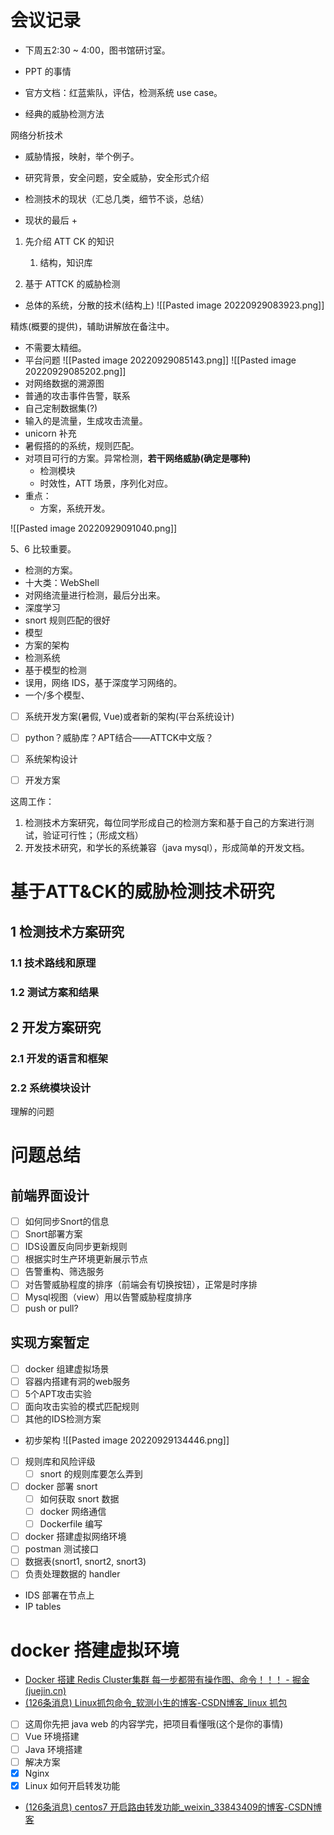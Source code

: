 # 会议记录
- 下周五2:30 ~ 4:00，图书馆研讨室。
- PPT 的事情

- 官方文档：红蓝紫队，评估，检测系统 use case。
- 经典的威胁检测方法

网络分析技术
- 威胁情报，映射，举个例子。

- 研究背景，安全问题，安全威胁，安全形式介绍
- 检测技术的现状（汇总几类，细节不谈，总结）
- 现状的最后 + 

1. 先介绍 ATT CK 的知识
	1. 结构，知识库

1. 基于 ATTCK 的威胁检测

- 总体的系统，分散的技术(结构上)
![[Pasted image 20220929083923.png]]

精炼(概要的提供)，辅助讲解放在备注中。

- 不需要太精细。
- 平台问题
![[Pasted image 20220929085143.png]]
![[Pasted image 20220929085202.png]]
- 对网络数据的溯源图
- 普通的攻击事件告警，联系
- 自己定制数据集(?)
- 输入的是流量，生成攻击流量。
- unicorn 补充
- 暑假搭的的系统，规则匹配。
- 对项目可行的方案。异常检测，**若干网络威胁(确定是哪种)**
	- 检测模块
	- 时效性，ATT 场景，序列化对应。
- 重点：
	- 方案，系统开发。

![[Pasted image 20220929091040.png]]

5、6 比较重要。
- 检测的方案。
- 十大类：WebShell
- 对网络流量进行检测，最后分出来。
- 深度学习
- snort 规则匹配的很好
- 模型
- 方案的架构 
- 检测系统
- 基于模型的检测
- 误用，网络 IDS，基于深度学习网络的。
- 一个/多个模型、
- [ ] 系统开发方案(暑假, Vue)或者新的架构(平台系统设计)
- [ ] python？威胁库？APT结合——ATTCK中文版？

- [ ] 系统架构设计
- [ ] 开发方案

这周工作：
1. 检测技术方案研究，每位同学形成自己的检测方案和基于自己的方案进行测试，验证可行性；（形成文档）
2. 开发技术研究，和学长的系统兼容（java mysql），形成简单的开发文档。

# 基于ATT&CK的威胁检测技术研究
## 1 检测技术方案研究
### 1.1 技术路线和原理
### 1.2 测试方案和结果

## 2 开发方案研究
### 2.1 开发的语言和框架
### 2.2 系统模块设计

 理解的问题   

# 问题总结
## 前端界面设计
- [ ] 如何同步Snort的信息
- [ ] Snort部署方案
- [ ] IDS设置反向同步更新规则
- [ ] 根据实时生产环境更新展示节点
- [ ] 告警重构、筛选服务
- [ ] 对告警威胁程度的排序（前端会有切换按钮），正常是时序排
- [ ] Mysql视图（view）用以告警威胁程度排序
- [ ] push or pull?

## 实现方案暂定

- [ ] docker 组建虚拟场景
- [ ] 容器内搭建有洞的web服务
- [ ] 5个APT攻击实验
- [ ] 面向攻击实验的模式匹配规则
- [ ] 其他的IDS检测方案

- 初步架构
![[Pasted image 20220929134446.png]]

- [ ] 规则库和风险评级
	- [ ] snort 的规则库要怎么弄到
- [ ] docker 部署 snort
	- [ ] 如何获取 snort 数据
	- [ ] docker 网络通信
	- [ ] Dockerfile 编写
- [ ] docker 搭建虚拟网络环境
- [ ] postman 测试接口
- [ ] 数据表(snort1, snort2, snort3)
- [ ] 负责处理数据的 handler

- IDS 部署在节点上
- IP tables

# docker 搭建虚拟环境
- [Docker 搭建 Redis Cluster集群 每一步都带有操作图、命令！！！ - 掘金 (juejin.cn)](https://juejin.cn/post/6992872034065727525)
- [(126条消息) Linux抓包命令_软测小生的博客-CSDN博客_linux 抓包](https://blog.csdn.net/zbj18314469395/article/details/118516452?ops_request_misc=&request_id=&biz_id=102&utm_term=linux%20%E5%A6%82%E4%BD%95%E6%8D%95%E8%8E%B7%E5%8C%85&utm_medium=distribute.pc_search_result.none-task-blog-2~all~sobaiduweb~default-0-118516452.142^v50^control,201^v3^add_ask&spm=1018.2226.3001.4187)

- [ ] 这周你先把 java web 的内容学完，把项目看懂哦(这个是你的事情)
- [ ] Vue 环境搭建
- [ ] Java 环境搭建
- [ ] 解决方案
- [x] Nginx
- [x] Linux 如何开启转发功能

- [(126条消息) centos7 开启路由转发功能_weixin_33843409的博客-CSDN博客](https://blog.csdn.net/weixin_33843409/article/details/89828002?ops_request_misc=%257B%2522request%255Fid%2522%253A%2522166446300816782428613851%2522%252C%2522scm%2522%253A%252220140713.130102334.pc%255Fall.%2522%257D&request_id=166446300816782428613851&biz_id=0&utm_medium=distribute.pc_search_result.none-task-blog-2~all~first_rank_ecpm_v1~rank_v31_ecpm-1-89828002-null-null.142^v51^control,201^v3^add_ask&utm_term=centos%20%E5%A6%82%E4%BD%95%E5%BC%80%E5%90%AF%E8%BD%AC%E5%8F%91%E5%8A%9F%E8%83%BD&spm=1018.2226.3001.4187)

